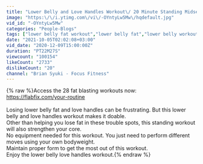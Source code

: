 ```yaml
---
title: "Lower Belly and Love Handles Workout\/ 20 Minute Standing Midsection Workout"
image: "https:\/\/i.ytimg.com\/vi\/-OYntyLw5Mw\/hqdefault.jpg"
vid_id: "-OYntyLw5Mw"
categories: "People-Blogs"
tags: ["lower belly fat workout","lower belly fat","lower belly workout"]
date: "2021-10-05T02:02:08+03:00"
vid_date: "2020-12-09T15:00:00Z"
duration: "PT22M27S"
viewcount: "100154"
likeCount: "2733"
dislikeCount: "20"
channel: "Brian Syuki - Focus Fitness"
---
```

{% raw %}Access the 28 fat blasting workouts now: <a rel="nofollow" target="blank" href="https://flabfix.com/your-routine">https://flabfix.com/your-routine</a><br /><br />Losing lower belly fat and love handles can be frustrating. But this lower belly and love handles workout makes it doable. <br />Other than helping you lose fat in these trouble spots, this standing workout will also strengthen your core. <br />No equipment needed for this workout. You just need to perform different moves using your own bodyweight.<br />Maintain proper form to get the most out of this workout. <br />Enjoy the lower belly love handles workout.{% endraw %}
